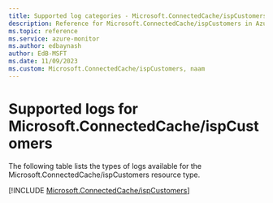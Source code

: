 ```yaml
---
title: Supported log categories - Microsoft.ConnectedCache/ispCustomers
description: Reference for Microsoft.ConnectedCache/ispCustomers in Azure Monitor Logs.
ms.topic: reference
ms.service: azure-monitor
ms.author: edbaynash
author: EdB-MSFT
ms.date: 11/09/2023
ms.custom: Microsoft.ConnectedCache/ispCustomers, naam
---
```





# Supported logs for Microsoft.ConnectedCache/ispCustomers  
The following table lists the types of logs available for the Microsoft.ConnectedCache/ispCustomers resource type.
  
  
[!INCLUDE [Microsoft.ConnectedCache/ispCustomers](./includes/microsoft-connectedcache-ispcustomers-logs-include.md)]
  
